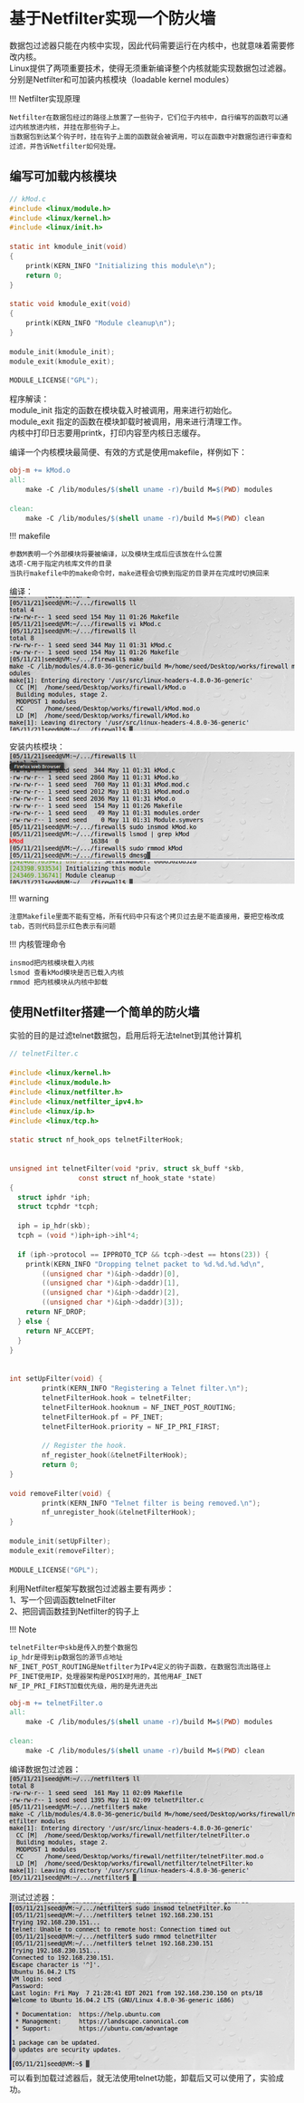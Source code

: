 # 基于Netfilter实现一个防火墙

数据包过滤器只能在内核中实现，因此代码需要运行在内核中，也就意味着需要修改内核。  
Linux提供了两项重要技术，使得无须重新编译整个内核就能实现数据包过滤器。分别是Netfilter和可加装内核模块（loadable kernel modules）

!!! Netfilter实现原理

    Netfilter在数据包经过的路径上放置了一些钩子，它们位于内核中，自行编写的函数可以通过内核放进内核，并挂在那些钩子上。
    当数据包到达某个钩子时，挂在钩子上面的函数就会被调用，可以在函数中对数据包进行审查和过滤，并告诉Netfilter如何处理。

## 编写可加载内核模块

```c
// kMod.c
#include <linux/module.h>
#include <linux/kernel.h>
#include <linux/init.h>

static int kmodule_init(void)
{
    printk(KERN_INFO "Initializing this module\n");
    return 0;
}

static void kmodule_exit(void)
{
    printk(KERN_INFO "Module cleanup\n");
}

module_init(kmodule_init);
module_exit(kmodule_exit);

MODULE_LICENSE("GPL");
```

程序解读：  
module_init 指定的函数在模块载入时被调用，用来进行初始化。  
module_exit 指定的函数在模块卸载时被调用，用来进行清理工作。  
内核中打印日志要用printk，打印内容至内核日志缓存。  

编译一个内核模块最简便、有效的方式是使用makefile，样例如下：
```makefile
obj-m += kMod.o
all:
	make -C /lib/modules/$(shell uname -r)/build M=$(PWD) modules

clean:
	make -C /lib/modules/$(shell uname -r)/build M=$(PWD) clean
```

!!! makefile

    参数M表明一个外部模块将要被编译，以及模块生成后应该放在什么位置  
    选项-C用于指定内核库文件的目录  
    当执行makefile中的make命令时，make进程会切换到指定的目录并在完成时切换回来  

编译：
![编译makefile](../img/firewall-compile.png)

安装内核模块：  
![安装内核模块](../img/firewall-core-install1.png)
![安装内核模块](../img/firewall-core-install2.png)

!!! warning

    注意Makefile里面不能有空格，所有代码中只有这个拷贝过去是不能直接用，要把空格改成tab，否则代码显示红色表示有问题  

!!! 内核管理命令

    insmod把内核模块载入内核  
    lsmod 查看kMod模块是否已载入内核  
    rmmod 把内核模块从内核中卸载  

## 使用Netfilter搭建一个简单的防火墙

实验的目的是过滤telnet数据包，启用后将无法telnet到其他计算机  
```c
// telnetFilter.c

#include <linux/kernel.h>
#include <linux/module.h>
#include <linux/netfilter.h>
#include <linux/netfilter_ipv4.h>
#include <linux/ip.h>
#include <linux/tcp.h>

static struct nf_hook_ops telnetFilterHook;


unsigned int telnetFilter(void *priv, struct sk_buff *skb,
                 const struct nf_hook_state *state)
{
  struct iphdr *iph;
  struct tcphdr *tcph;

  iph = ip_hdr(skb);
  tcph = (void *)iph+iph->ihl*4;

  if (iph->protocol == IPPROTO_TCP && tcph->dest == htons(23)) {
    printk(KERN_INFO "Dropping telnet packet to %d.%d.%d.%d\n",
        ((unsigned char *)&iph->daddr)[0],
        ((unsigned char *)&iph->daddr)[1],
        ((unsigned char *)&iph->daddr)[2],
        ((unsigned char *)&iph->daddr)[3]);
    return NF_DROP;
  } else {
    return NF_ACCEPT;
  }
}


int setUpFilter(void) {
        printk(KERN_INFO "Registering a Telnet filter.\n");
        telnetFilterHook.hook = telnetFilter; 
        telnetFilterHook.hooknum = NF_INET_POST_ROUTING;
        telnetFilterHook.pf = PF_INET;
        telnetFilterHook.priority = NF_IP_PRI_FIRST;

        // Register the hook.
        nf_register_hook(&telnetFilterHook);
        return 0;
}

void removeFilter(void) {
        printk(KERN_INFO "Telnet filter is being removed.\n");
        nf_unregister_hook(&telnetFilterHook);
}

module_init(setUpFilter);
module_exit(removeFilter);

MODULE_LICENSE("GPL");
```

利用Netfilter框架写数据包过滤器主要有两步：  
1、写一个回调函数telnetFilter  
2、把回调函数挂到Netfilter的钩子上  

!!! Note

    telnetFilter中skb是传入的整个数据包  
    ip_hdr是得到ip数据包的源节点地址  
    NF_INET_POST_ROUTING是Netfilter为IPv4定义的钩子函数，在数据包流出路径上  
    PF_INET使用IP，处理器架构是POSIX时用的，其他用AF_INET  
    NF_IP_PRI_FIRST加载优先级，用的是先进先出  

```makefile
obj-m += telnetFilter.o
all:
	make -C /lib/modules/$(shell uname -r)/build M=$(PWD) modules

clean:
	make -C /lib/modules/$(shell uname -r)/build M=$(PWD) clean
```

编译数据包过滤器：
![编译过滤器](../img/firewall-compile-package.png)

测试过滤器：
![测试过滤器](../img/firewall-test-netfilter.png)
可以看到加载过滤器后，就无法使用telnet功能，卸载后又可以使用了，实验成功。